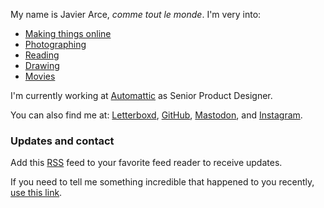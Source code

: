 <weather-snitch></weather-snitch>

My name is Javier Arce, <em>comme tout le monde</em>. I'm very into:

- [Making things online](/projects)
- [Photographing](/photos)
- [Reading](/books)
- [Drawing](https://drawings.javierarce.com)
- [Movies](/movies)

I'm currently working at [Automattic](https://automattic.com) as Senior Product Designer.

You can also find me at: [Letterboxd](https://letterboxd.com/javier), [GitHub](https://github.com/javierarce), [Mastodon](https://network.javier.computer/@javier), and [Instagram](https://instagram/@javier).

### Updates and contact

Add this [RSS](/feed.xml) feed to your favorite feed reader to receive updates.

If you need to tell me something incredible that happened to you
recently, [use this link](https://javier.computer/contact).
